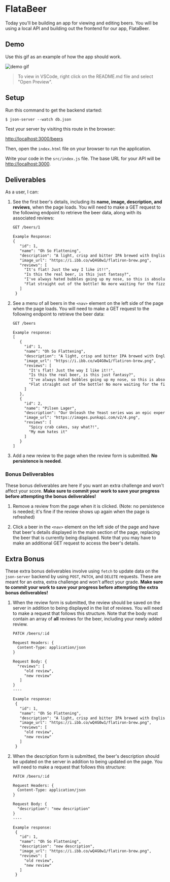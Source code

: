 # FlataBeer

Today you'll be building an app for viewing and editing beers. You will be using
a local API and building out the frontend for our app, FlataBeer.

## Demo

Use this gif as an example of how the app should work.

![demo gif](https://curriculum-content.s3.amazonaws.com/phase-1/phase-1-code-challenge-flatabeer/demo.gif)

> To view in VSCode, right click on the README.md file and select "Open Preview".

## Setup

Run this command to get the backend started:

```console
$ json-server --watch db.json
```

Test your server by visiting this route in the browser:

[http://localhost:3000/beers](http://localhost:3000/beers)

Then, open the `index.html` file on your browser to run the application.

Write your code in the `src/index.js` file. The base URL for your API will be
[http://localhost:3000](http://localhost:3000).

## Deliverables

As a user, I can:

1. See the first beer's details, including its **name, image, description, and
   reviews**, when the page loads. You will need to make a GET request to the
   following endpoint to retrieve the beer data, along with its associated
   reviews:

   ```txt
   GET /beers/1

   Example Response:
   {
      "id": 1,
      "name": "Oh So Flattening",
      "description": "A light, crisp and bitter IPA brewed with English and American hops. A small batch brewed only once.",
      "image_url": "https://i.ibb.co/wQ4G0w1/flatiron-brew.png",
      "reviews": [
        "It's flat! Just the way I like it!!",
        "Is this the real beer, is this just fantasy?",
        "I've always hated bubbles going up my nose, so this is absolutely delightful.",
        "Flat straight out of the bottle! No more waiting for the fizziness to subside. Thank you FlattaBeer!! I love you!!!"
      ]
    }
   ```

2. See a menu of all beers in the `<nav>` element on the left side of the page
   when the page loads. You will need to make a GET request to the following
   endpoint to retrieve the beer data:

   ```txt
   GET /beers

   Example response:
   [
      {
        "id": 1,
        "name": "Oh So Flattening",
        "description": "A light, crisp and bitter IPA brewed with English and American hops. A small batch brewed only once.",
        "image_url": "https://i.ibb.co/wQ4G0w1/flatiron-brew.png",
        "reviews": [
          "It's flat! Just the way I like it!!",
          "Is this the real beer, is this just fantasy?",
          "I've always hated bubbles going up my nose, so this is absolutely delightful.",
          "Flat straight out of the bottle! No more waiting for the fizziness to subside. Thank you FlattaBeer!! I love you!!!"
        ]
      },
      {
        "id": 2,
        "name": "Pilsen Lager",
        "description": "Our Unleash the Yeast series was an epic experiment into the differences in aroma and flavour provided by switching up your yeast. We brewed up a wort with a light caramel note and some toasty biscuit flavour, and hopped it with Amarillo and Centennial for a citrusy bitterness. Everything else is down to the yeast. Pilsner yeast ferments with no fruity esters or spicy phenols, although it can add a hint of butterscotch.",
        "image_url": "https://images.punkapi.com/v2/4.png",
        "reviews": [
          "Spicy crab cakes, say what?!",
          "My mum hates it"
        ]
      }
   ]
   ```

3. Add a new review to the page when the review form is submitted. **No
   persistence is needed**.

### Bonus Deliverables

These bonus deliverables are here if you want an extra challenge and won't
affect your score. **Make sure to commit your work to save your progress before
attempting the bonus deliverables!**

1. Remove a review from the page when it is clicked. (Note: no persistence is
   needed; it's fine if the review shows up again when the page is refreshed)

2. Click a beer in the `<nav>` element on the left side of the page and have
   that beer's details displayed in the main section of the page, replacing the
   beer that is currently being displayed. Note that you may have to make an
   additional GET request to access the beer's details.

## Extra Bonus

These extra bonus deliverables involve using `fetch` to update data on the
`json-server` backend by using `POST`, `PATCH`, and `DELETE` requests. These are
meant for an extra, extra challenge and won't affect your grade. **Make sure to
commit your work to save your progress before attempting the extra bonus
deliverables!**

1. When the review form is submitted, the review should be saved on the server
   in addition to being displayed in the list of reviews. You will need to make
   a request that follows this structure. Note that the body must contain an
   array of **all** reviews for the beer, including your newly added review.

   ```txt
   PATCH /beers/:id

   Request Headers: {
     Content-Type: application/json
   }

   Request Body: {
     "reviews": [
        "old review",
        "new review"
      ]
   }
   ----

   Example response:
    {
      "id": 1,
      "name": "Oh So Flattening",
      "description": "A light, crisp and bitter IPA brewed with English and American hops. A small batch brewed only once.",
      "image_url": "https://i.ibb.co/wQ4G0w1/flatiron-brew.png",
      "reviews": [
        "old review",
        "new review"
      ]
    }
   ```

2. When the description form is submitted, the beer's description should be
   updated on the server in addition to being updated on the page. You will need
   to make a request that follows this structure:

   ```txt
   PATCH /beers/:id

   Request Headers: {
     Content-Type: application/json
   }

   Request Body: {
     "description": "new description"
   }
   ----

   Example response:
    {
      "id": 1,
      "name": "Oh So Flattening",
      "description": "new description",
      "image_url": "https://i.ibb.co/wQ4G0w1/flatiron-brew.png",
      "reviews": [
        "old review",
        "new review"
      ]
    }
   ```
